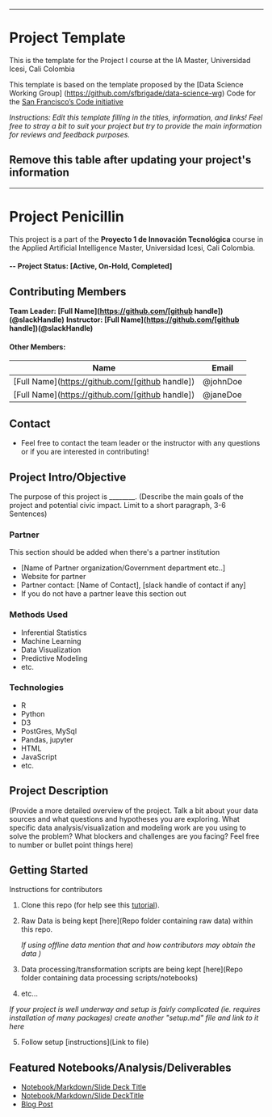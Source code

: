 ____________________________________________________________________________________


# Project Template
This is the template for the Project I course at the IA Master, Universidad Icesi, Cali Colombia

This template is based on the template proposed by the [Data Science Working Group] (https://github.com/sfbrigade/data-science-wg) Code for the [San Francisco’s Code initiative](https://github.com/sfbrigade/data-science-wg) 

*Instructions: Edit this template filling in the titles, information, and links! Feel free to stray a bit to suit your project but try to provide the main information for reviews and feedback purposes.*
## Remove this table after updating your project's information
____________________________________________________________________________________

# Project Penicillin
This project is a part of the  **Proyecto 1 de Innovación Tecnológica** course in the Applied Artificial Intelligence Master, Universidad Icesi, Cali Colombia. 

#### -- Project Status: [Active, On-Hold, Completed]

## Contributing Members

**Team Leader: [Full Name](https://github.com/[github handle])(@slackHandle)**
**Instructor: [Full Name](https://github.com/[github handle])(@slackHandle)**

#### Other Members:

|Name     |  Email   | 
|---------|-----------------|
|[Full Name](https://github.com/[github handle])| @johnDoe        |
|[Full Name](https://github.com/[github handle]) |     @janeDoe    |

## Contact
* Feel free to contact the team leader or the instructor with any questions or if you are interested in contributing!


## Project Intro/Objective
The purpose of this project is ________. (Describe the main goals of the project and potential civic impact. Limit to a short paragraph, 3-6 Sentences)

### Partner
This section should be added when there's a partner institution 
* [Name of Partner organization/Government department etc..]
* Website for partner
* Partner contact: [Name of Contact], [slack handle of contact if any]
* If you do not have a partner leave this section out

### Methods Used
* Inferential Statistics
* Machine Learning
* Data Visualization
* Predictive Modeling
* etc.

### Technologies
* R 
* Python
* D3
* PostGres, MySql
* Pandas, jupyter
* HTML
* JavaScript
* etc. 

## Project Description
(Provide a more detailed overview of the project.  Talk a bit about your data sources and what questions and hypotheses you are exploring. What specific data analysis/visualization and modeling work are you using to solve the problem? What blockers and challenges are you facing?  Feel free to number or bullet point things here)

## Getting Started
Instructions for contributors
1. Clone this repo (for help see this [tutorial](https://help.github.com/articles/cloning-a-repository/)).
2. Raw Data is being kept [here](Repo folder containing raw data) within this repo.

    *If using offline data mention that and how contributors may obtain the data )*
    
3. Data processing/transformation scripts are being kept [here](Repo folder containing data processing scripts/notebooks)
4. etc...

*If your project is well underway and setup is fairly complicated (ie. requires installation of many packages) create another "setup.md" file and link to it here*  

5. Follow setup [instructions](Link to file)

## Featured Notebooks/Analysis/Deliverables
* [Notebook/Markdown/Slide Deck Title](link)
* [Notebook/Markdown/Slide DeckTitle](link)
* [Blog Post](link)


